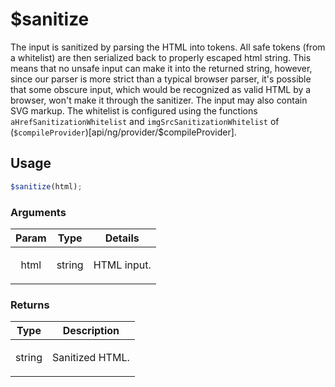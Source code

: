 



# $sanitize











The input is sanitized by parsing the HTML into tokens. All safe tokens (from a whitelist) are
  then serialized back to properly escaped html string. This means that no unsafe input can make
  it into the returned string, however, since our parser is more strict than a typical browser
  parser, it's possible that some obscure input, which would be recognized as valid HTML by a
  browser, won't make it through the sanitizer. The input may also contain SVG markup.
  The whitelist is configured using the functions `aHrefSanitizationWhitelist` and
  `imgSrcSanitizationWhitelist` of (`$compileProvider`)[api/ng/provider/$compileProvider].







  

## Usage
```js
$sanitize(html);
```





### Arguments

| Param | Type | Details |
| :--: | :--: | :--: |
| html | string | <p>HTML input.</p>  |

### Returns

| Type | Description |
| :--: | :--: |
| string | <p>Sanitized HTML.</p>  |









